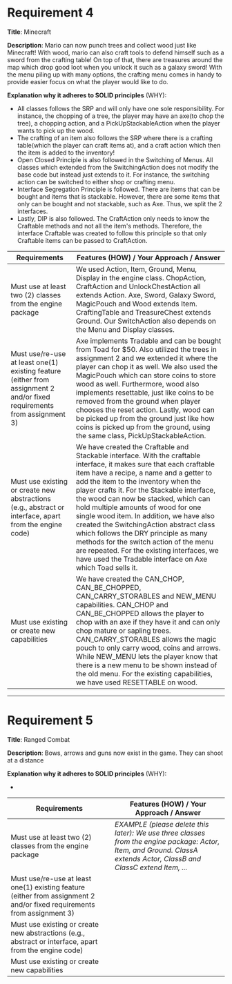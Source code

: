 # Requirement 4

**Title**: Minecraft

**Description**: Mario can now punch trees and collect wood just like Minecraft! With wood, mario can also craft
tools to defend himself such as a sword from the crafting table! On top of that, there are treasures around the map which drop good loot
when you unlock it such as a galaxy sword! With the menu piling up with many options, the crafting menu comes in handy to provide easier focus on what the player would like to do. 

**Explanation why it adheres to SOLID principles** (WHY):
- All classes follows the SRP and will only have one sole responsibility. For instance, the chopping of a tree, the player may have an axe(to chop the tree), a chopping action, and a PickUpStackableAction when the player wants to pick up the wood. 
- The crafting of an item also follows the SRP where there is a crafting table(which the player can craft items at), and a craft action which then the item is added to the inventory!
- Open Closed Principle is also followed in the Switching of Menus. All classes which extended from the SwitchingAction does not modify the base code but instead just extends to it. For instance, the switching action can be switched to either shop or crafting menu.
- Interface Segregation Principle is followed. There are items that can be bought and items that is stackable. However, there are some items that only can be bought and not stackable, such as Axe. Thus, we split the 2 interfaces.
- Lastly, DIP is also followed. The CraftAction only needs to know the Craftable methods and not all the item's methods. Therefore, the interface Craftable was created to follow this principle so that only Craftable items can be passed to CraftAction.

| Requirements                                                                                                            | Features (HOW) / Your Approach / Answer                                                                                                                               |
| ----------------------------------------------------------------------------------------------------------------------- | --------------------------------------------------------------------------------------------------------------------------------------------------------------------- |
| Must use at least two (2) classes from the engine package                                                               | We used Action, Item, Ground, Menu, Display in the engine class. ChopAction, CraftAction and UnlockChestAction all extends Action. Axe, Sword, Galaxy Sword, MagicPouch and Wood extends Item. CraftingTable and TreasureChest extends Ground. Our SwitchAction also depends on the Menu and Display classes. |
| Must use/re-use at least one(1) existing feature (either from assignment 2 and/or fixed requirements from assignment 3) | Axe implements Tradable and can be bought from Toad for $50. Also utilized the trees in assignment 2 and we extended it where the player can chop it as well. We also used the MagicPouch which can store coins to store wood as well. Furthermore, wood also implements resettable, just like coins to be removed from the ground when player chooses the reset action. Lastly, wood can be picked up from the ground just like how coins is picked up from the ground, using the same class, PickUpStackableAction.                                                                                                                                                           |
| Must use existing or create new abstractions (e.g., abstract or interface, apart from the engine code)                  |   We have created the Craftable and Stackable interface. With the craftable interface, it makes sure that each craftable item have a recipe, a name and a getter to add the item to the inventory when the player crafts it. For the Stackable interface, the wood can now be stacked, which can hold multiple amounts of wood for one single wood item. In addition, we have also created the SwitchingAction abstract class which follows the DRY principle as many methods for the switch action of the menu are repeated. For the existing interfaces, we have used the Tradable interface on Axe which Toad sells it.                                                                                                                                                         |
| Must use existing or create new capabilities                                                                            |  We have created the CAN_CHOP, CAN_BE_CHOPPED, CAN_CARRY_STORABLES and NEW_MENU capabilities. CAN_CHOP and CAN_BE_CHOPPED allows the player to chop with an axe if they have it and can only chop mature or sapling trees. CAN_CARRY_STORABLES allows the magic pouch to only carry wood, coins and arrows. While NEW_MENU lets the player know that there is a new menu to be shown instead of the old menu. For the existing capabilities, we have used RESETTABLE on wood.                                                                                                                                                              |

---

# Requirement 5

**Title**:
Ranged Combat

**Description**:
Bows, arrows and guns now exist in the game. They can shoot at a distance 

**Explanation why it adheres to SOLID principles** (WHY):

-

| Requirements                                                                                                            | Features (HOW) / Your Approach / Answer                                                                                                                               |
| ----------------------------------------------------------------------------------------------------------------------- | --------------------------------------------------------------------------------------------------------------------------------------------------------------------- |
| Must use at least two (2) classes from the engine package                                                               | _EXAMPLE (please delete this later): We use three classes from the engine package: Actor, Item, and Ground. ClassA extends Actor, ClassB and ClassC extend Item, ..._ |
| Must use/re-use at least one(1) existing feature (either from assignment 2 and/or fixed requirements from assignment 3) |                                                                                                                                                                       |
| Must use existing or create new abstractions (e.g., abstract or interface, apart from the engine code)                  |                                                                                                                                                                       |
| Must use existing or create new capabilities                                                                            |                                                                                                                                                                       |
